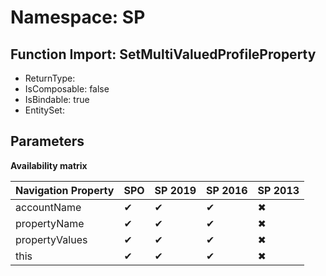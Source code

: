 # Namespace: SP

## Function Import: SetMultiValuedProfileProperty

- ReturnType: 
- IsComposable: false
- IsBindable: true
- EntitySet: 

## Parameters

**Availability matrix**

Navigation Property | SPO | SP 2019 | SP 2016 | SP 2013
----------|-----|---------|---------|--------
accountName | ✔ | ✔ | ✔ | ✖
propertyName | ✔ | ✔ | ✔ | ✖
propertyValues | ✔ | ✔ | ✔ | ✖
this | ✔ | ✔ | ✔ | ✖
